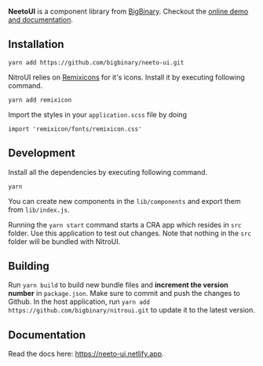 **NeetoUI** is a component library from [BigBinary](https://www.bigbinary.com). 
Checkout the [online demo and documentation](https://neeto-ui.netlify.app).

## Installation

```
yarn add https://github.com/bigbinary/neeto-ui.git
```

NitroUI relies on [Remixicons](https://remixicon.com/) for it's icons. 
Install it by executing following command.

```
yarn add remixicon
```

Import the styles in your `application.scss` file by doing

```
import 'remixicon/fonts/remixicon.css'
```

## Development

Install all the dependencies by executing following command.

```
yarn
```

You can create new components in the `lib/components` and export them from `lib/index.js`.

Running the `yarn start` command starts a CRA app which resides in `src` folder. Use this application to test out changes. Note that nothing in the `src` folder will be bundled with NitroUI.

## Building

Run `yarn build` to build new bundle files and **increment the version number** in `package.json`. 
Make sure to commit and push the changes to Github. In the host application, run `yarn add https://github.com/bigbinary/nitroui.git` to update it to the latest version.

## Documentation

Read the docs here: https://neeto-ui.netlify.app.

